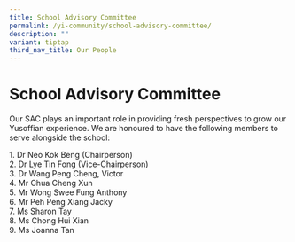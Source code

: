 ```yaml
---
title: School Advisory Committee
permalink: /yi-community/school-advisory-committee/
description: ""
variant: tiptap
third_nav_title: Our People
---
```

<h1><strong>School Advisory Committee</strong></h1>
<p>Our SAC plays an important role in providing fresh perspectives to grow
our Yusoffian experience. We are honoured to have the following members
to serve alongside the school:</p>
<p>1. Dr Neo Kok Beng (Chairperson)
<br>2. Dr Lye Tin Fong (Vice-Chairperson)
<br>3. Dr Wang Peng Cheng, Victor
<br>4. Mr Chua Cheng Xun
<br>5. Mr Wong Swee Fung Anthony
<br>6. Mr Peh Peng Xiang Jacky
<br>7. Ms Sharon Tay
<br>8. Ms Chong Hui Xian
<br>9. Ms Joanna Tan</p>
<p></p>